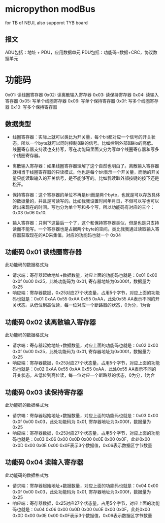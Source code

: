 # micropython modBus
for TB of NEUI, also supporot TYB board

## 报文
ADU包括：地址 + PDU，应用数据单元
PDU包括：功能码+数据+CRC，协议数据单元

# 功能码
0x01: 读线圈寄存器
0x02: 读离散输入寄存器
0x03: 读保持寄存器
0x04: 读输入寄存器
0x05: 写单个线圈寄存器
0x06: 写单个保持寄存器
0x0f: 写多个线圈寄存器
0x10: 写多个保持寄存器

## 数据类型

* 线圈寄存器：实际上就可以类比为开关量，每个bit都对应一个信号的开关状态。所以一个byte就可以同时控制8路的信号。比如控制外部8路io的高低。 线圈寄存器支持读也支持写，写在功能码里面又分为写单个线圈寄存器和写多个线圈寄存器。
* 离散输入寄存器：如果线圈寄存器理解了这个自然也明白了。离散输入寄存器就相当于线圈寄存器的只读模式，他也是每个bit表示一个开关量，而他的开关量只能读取输入的开关信号，是不能够写的。比如我读取外部按键的按下还是松开。

* 保持寄存器：这个寄存器的单位不再是bit而是两个byte，也就是可以存放具体的数据量的，并且是可读写的。比如我我设置时间年月日，不但可以写也可以读出来现在的时间。写也分为单个写和多个写，所以功能码有对应的三个：0x03 0x06 0x10.

* 输入寄存器：只剩下这最后一个了，这个和保持寄存器类似，但是也是只支持读而不能写。一个寄存器也是占据两个byte的空间。类比我我通过读取输入寄存器获取现在的AD采集值。对应的功能码也就一个 0x04

## 功能码 0x01 读线圈寄存器

此功能码的数据格式为:
* 请求端：寄存器起始地址+数据数量，对应上面的功能码也就是：0x01 0x00 0x0f 0x00 0x25，此处功能码为 0x01, 寄存器地址为0x000f，数据量为0x25
* 响应端：寄存器数据，0x25对应27个状态量，占用5个字节，对应上面的功能码也就是：0x01 0xAA 0x55 0xAA 0x55 0xAA，此处0x55 AA表示不同的开关状态。从低位到高位读，每一位对应一个断路器的状态，0为分，1为合

## 功能码 0x02 读离散输入寄存器

此功能码的数据格式为:
* 请求端：寄存器起始地址+数据数量，对应上面的功能码也就是：0x02 0x00 0x0f 0x00 0x25，此处功能码为 0x01, 寄存器地址为0x000f，数据量为0x25
* 响应端：寄存器数据，0x25对应27个状态量，占用5个字节，对应上面的功能码也就是：0x02 0xAA 0x55 0xAA 0x55 0xAA，此处0x55 AA表示不同的开关状态。从低位到高位读，每一位对应一个断路器的状态，0为分，1为合

## 功能码 0x03 读保持寄存器

此功能码的数据格式为:
* 请求端：寄存器起始地址+数据数量，对应上面的功能码也就是：0x03 0x00 0x0f 0x00 0x03，此处功能码为 0x01, 寄存器地址为0x000f，数据量为0x25
* 响应端：寄存器数据，0x25对应27个状态量，占用5个字节，对应上面的功能码也就是：0x03 0x06 0x00 0x0D 0x00 0x0E 0x00 0x0F，此处0x00 0x0D 0x00 0x0E 0x00 0x0F表示3个数据值，0x06表示数据区字节数量

## 功能码 0x04 读输入寄存器

此功能码的数据格式为:
* 请求端：寄存器起始地址+数据数量，对应上面的功能码也就是：0x04 0x00 0x0f 0x00 0x03，此处功能码为 0x01, 寄存器地址为0x000f，数据量为0x25
* 响应端：寄存器数据，0x25对应27个状态量，占用5个字节，对应上面的功能码也就是：0x04 0x06 0x00 0x0D 0x00 0x0E 0x00 0x0F，此处0x00 0x0D 0x00 0x0E 0x00 0x0F表示3个数据值，0x06表示数据区字节数量